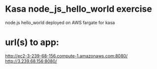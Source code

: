 # Kasa node_js_hello_world exercise
node.js hello_world deployed on AWS fargate for kasa

# url(s) to app: 
http://ec2-3-239-68-156.compute-1.amazonaws.com:8080/  
http://3.239.68.156:8080/  
